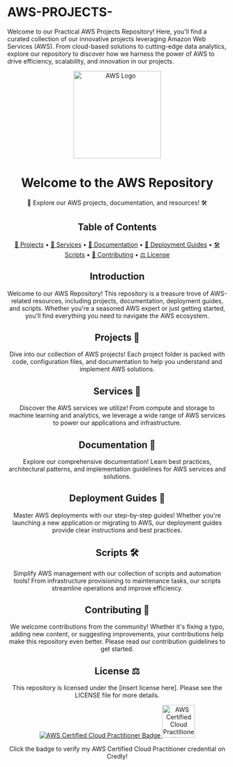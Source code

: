 # AWS-PROJECTS-
Welcome to our Practical AWS Projects Repository! Here, you'll find a curated collection of our innovative projects leveraging Amazon Web Services (AWS). From cloud-based solutions to cutting-edge data analytics, explore our repository to discover how we harness the power of AWS to drive efficiency, scalability, and innovation in our projects. 

<!-- Banner -->
<p align="center">
  <img src="https://github.com/your-organization/aws-repo/raw/main/aws-logo.png" alt="AWS Logo" width="200" height="200">
</p>

<!-- Title -->
<h1 align="center">Welcome to the AWS Repository</h1>

<!-- Description -->
<p align="center">
  🚀 Explore our AWS projects, documentation, and resources! 🛠️
</p>

<!-- Table of Contents -->
<h2 align="center">Table of Contents</h2>

<p align="center">
  <a href="#projects">📂 Projects</a> •
  <a href="#services">🔧 Services</a> •
  <a href="#documentation">📝 Documentation</a> •
  <a href="#deployment-guides">🚀 Deployment Guides</a> •
  <a href="#scripts">🛠️ Scripts</a> •
  <a href="#contributing">🤝 Contributing</a> •
  <a href="#license">⚖️ License</a>
</p>

<!-- Introduction -->
<h2 align="center">Introduction</h2>

<p align="center">
  Welcome to our AWS Repository! This repository is a treasure trove of AWS-related resources, including projects, documentation, deployment guides, and scripts. Whether you're a seasoned AWS expert or just getting started, you'll find everything you need to navigate the AWS ecosystem.
</p>

<!-- Projects -->
<h2 align="center">Projects 📂</h2>

<p align="center">
  Dive into our collection of AWS projects! Each project folder is packed with code, configuration files, and documentation to help you understand and implement AWS solutions.
</p>

<!-- Services -->
<h2 align="center">Services 🔧</h2>

<p align="center">
  Discover the AWS services we utilize! From compute and storage to machine learning and analytics, we leverage a wide range of AWS services to power our applications and infrastructure.
</p>

<!-- Documentation -->
<h2 align="center">Documentation 📝</h2>

<p align="center">
  Explore our comprehensive documentation! Learn best practices, architectural patterns, and implementation guidelines for AWS services and solutions.
</p>

<!-- Deployment Guides -->
<h2 align="center">Deployment Guides 🚀</h2>

<p align="center">
  Master AWS deployments with our step-by-step guides! Whether you're launching a new application or migrating to AWS, our deployment guides provide clear instructions and best practices.
</p>

<!-- Scripts -->
<h2 align="center">Scripts 🛠️</h2>

<p align="center">
  Simplify AWS management with our collection of scripts and automation tools! From infrastructure provisioning to maintenance tasks, our scripts streamline operations and improve efficiency.
</p>

<!-- Contributing -->
<h2 align="center">Contributing 🤝</h2>

<p align="center">
  We welcome contributions from the community! Whether it's fixing a typo, adding new content, or suggesting improvements, your contributions help make this repository even better. Please read our contribution guidelines to get started.
</p>

<!-- License -->
<h2 align="center">License ⚖️</h2>

<p align="center">
  This repository is licensed under the [insert license here]. Please see the LICENSE file for more details.
</p>

<!-- AWS Certified Cloud Practitioner Badge -->
<p align="center">
  <a href="https://www.credly.com/badges/becf35b1-8d56-4957-ba65-f686d7b05aff/public_url" target="_blank">
    <img src="https://img.shields.io/badge/AWS%20Certified%20Cloud%20Practitioner-blue" alt="AWS Certified Cloud Practitioner Badge">
    <img src="https://www.awsstatic.com/Images/Made-in-Association-Logos-Partner/New/3_AWS_Cloud_Practitioner-Card_Card_145x145.png" alt="AWS Certified Cloud Practitioner Logo" width="75">
  </a>
</p>

<!-- Description -->
<p align="center">Click the badge to verify my AWS Certified Cloud Practitioner credential on Credly!</p>


